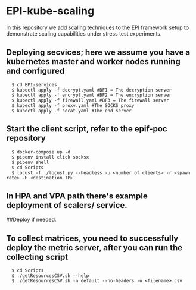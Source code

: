 # EPI-kube-scaling
In this repository we add scaling techniques to the EPI framework setup to demonstrate scaling capabilities under stress test experiments.

## Deploying secvices; here we assume you have a kubernetes master and worker nodes running and configured
```shell
  $ cd EPI-services
  $ kubectl apply -f decrypt.yaml #BF1 = The decryption server
  $ kubectl apply -f encrypt.yaml #BF2 = The encryption server
  $ kubectl apply -f firewall.yaml #BF3 = The firewall server
  $ kubectl apply -f proxy.yaml #The SOCKS proxy
  $ kubectl apply -f socat.yaml #The end server
```
## Start the client script, refer to the epif-poc repository 

```shell
  $ docker-compose up -d
  $ pipenv install click socksx
  $ pipenv shell
  $ cd Scripts
  $ locust -f ./locust.py --headless -u <number of clients> -r <spawn rate> -H <destination IP>
```

## In HPA and VPA path there's example deployment of scalers/ service.
##Deploy if needed.
  
## To collect matrices, you need to successfully deploy the metric server, after you can run the collecting script
```shell
  $ cd Scripts 
  $ ./getResourcesCSV.sh --help 
  $ ./getResourcesCSV.sh -n default --no-headers -o <filename>.csv
  ```

